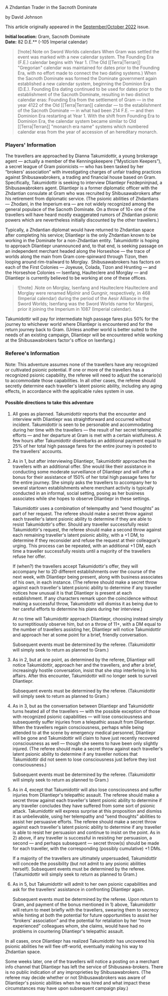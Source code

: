A Zhdantian Trader in the Sacnoth Dominate

by David Johnson

This article originally appeared in the [September/October 2022](https://www.freelancetraveller.com/magazine/2022-0910/index.html) issue.

**Initial location:** Gram, Sacnoth Dominate  
**Date:** 82 D.E.** (-105 Imperial calendar)

> [!note] Note on Sword Worlds calendars
> When Gram was settled the event was marked with a new calendar system. The Founding Era (F.E.) calendar begins with Year 1. (The Old [[Terra|Terran]] "Gregorian" calendar was maintained for dates prior to the Founding Era, with no effort made to connect the two dating systems.) When the Sacnoth Dominate was formed the Dominate government again established a new calendar system, beginning the Dominion Era (D.E.). Founding Era dating continued to be used for dates prior to the establishment of the Sacnoth Dominate, resulting in two distinct calendar eras: Founding Era from the settlement of Gram — in the year 4122 of the Old [[Terra|Terran]] calendar — to the establishment of the Sacnoth Dominate — in what had been 214 F.E. — and then Dominion Era restarting at Year 1. With the shift from Founding Era to Dominion Era, the calendar system became similar to Old [[Terra|Terran]] "monarch era name" systems which numbered calendar eras from the year of accession of an hereditary monarch. 

### Players' Information

The travellers are approached by Dianna Takumidottir, a young brokerage agent — actually a member of the Kenningskeepere (“Mysticism Keepers”), a secret league of Gram psionicists — who has been tasked by her “brokers' association” with investigating charges of unfair trading practices against Shibusawabrokers, a trading and financial house based on Gram. Specifically, Takumidottir is seeking to interview Dliantiepr Fezdepninjnad, a Shibusawabrokers agent. Dliantiepr is a former diplomatic officer with the Zhdantian consulate at Gram who was recruited by Shibusawabrokers after his retirement from diplomatic service. (The psionic abilities of Zhdantians — Zhodani, in the Imperium era — are not widely recognized among the general populace of the Sacnoth Dominate. On a throw of 10+ one of the travellers will have heard mostly exaggerated rumors of Zhdantian psionic powers which are nevertheless initially discounted by the other travellers.)

Typically, a Zhdantian diplomat would have returned to Zhdantian space after completing his service; Dliantiepr is the only Zhdantian known to be working in the Dominate for a non-Zhdantian entity. Takumidottir is hoping to approach Dliantiepr unannounced and, to that end, is seeking passage on an independent merchant headed along the Horseshoe — the trace of worlds along the main from Gram core-spinward through Tizon, then looping around rim-trailward to Morglay.   Shibusawabrokers has factors on each of the First Colonies — Joyeuse, Colada, Tizon and Hrunting — and the Horseshoe Colonies — Isenfang, Haulteclere and Morglay — and Dliantiepr is currently believed to be working at one of these offices.

> ![!note] .Note on Morglay, Isenfang and Haulteclere
> Haulteclere and Morglay were renamed Mjolnir and Gungnir, respectively, in 468 (Imperial calendar) during the period of the Aesir Alliance in the Sword Worlds; Isenfang was the Sword Worlds name for Margesi, prior it joining the Imperium in 1087 (Imperial calendar).

Takumidottir will pay for intermediate high passage fares plus 50% for the journey to whichever world where Dliantiepr is encountered and for the return journey back to Gram. (Unless another world is better suited to the needs of an existing campaign, Dliantiepr will be encountered while working at the Shibusawabrokers factor's office on Isenfang.)

### Referee's Information

Note: This adventure assumes none of the travellers have any recognized or cultivated psionic potential. If one or more of the travellers has a recognized psionic capability, the referee will need to adjust the scenario(s) to accommodate those capabilities. In all other cases, the referee should secretly determine each traveller's latent psionic ability, including any aging effects, in accordance with the applicable rules system in use.

#### Possible directions to take this adventure

1. All goes as planned. Takumidottir reports that the encounter and interview with Dliantiepr was straightforward and occurred without incident. Takumidottir is seen to be personable and accommodating during her time with the travellers — the result of her secret telempathic efforts — and her departure at Gram is met with a certain wistfulness. A few hours after Takumidottir disembarks an additional payment equal to 25% of her total high passage fares for the entire journey is posted to the travellers' accounts.
2. As in 1, but after interviewing Dliantiepr, Takumidottir approaches the travellers with an additional offer. She would like their assistance in conducting some moderate surveillance of Dliantiepr and will offer a bonus for their assistance of 150% of her total high passage fares for the entire journey. She simply asks the travellers to accompany her to several startown establishments where merchant activity is typically conducted in an informal, social setting, posing as her business associates while she hopes to observe Dliantiepr in these settings.
    
    Takumidottir uses a combination of telempathy and “send thoughts” as part of her request. The referee should make a secret throw against each traveller's latent psionic ability to determine if they are able to resist Takumidottir's offer. Should any traveller successfully resist Takumidottir's request, the referee should make a second throw against each remaining traveller's latent psionic ability, with a +1 DM, to determine if they reconsider and refuse the request at their colleague's urging. This process can be repeated, with an additional +1 DM, each time a traveller successfully resists until a majority of the travellers refuse her offer.
    
    If (when?) the travellers accept Takumidottir's offer, they will accompany her to 2D different establishments over the course of the next week, with Dliantiepr being present, along with business associates of his own, in each instance. (The referee should make a secret throw against each traveller's latent psionic ability to determine if any traveller notices how unusual it is that Dliantiepr is present at each establishment. If any characters remark upon the coincidence without making a successful throw, Takumidottir will dismiss it as being due to her careful efforts to determine his plans during her interview.)
    
    At no time will Takumidottir approach Dliantiepr, choosing instead simply to surreptitiously observe him, but on a throw of 11+, with a DM equal to the number of travellers assisting her, Dliantiepr will notice Takumidottir and approach her at some point for a brief, friendly conversation.
    
    Subsequent events must be determined by the referee. (Takumidottir will simply seek to return as planned to Gram.)
    
3. As in 2, but at one point, as determined by the referee, Dliantiepr will notice Takumidottir, approach her and the travellers, and after a brief, increasingly hostile conversation, insist that she stop interfering in his affairs. After this encounter, Takumidottir will no longer seek to surveil Dliantiepr.
    
    Subsequent events must be determined by the referee. (Takumidottir will simply seek to return as planned to Gram.)
    
4. As in 3, but as the conversation between Dliantiepr and Takumidottir turns heated all of the travellers — with the possible exception of those with recognized psionic capabilities — will lose consciousness and subsequently suffer injuries from a telepathic assault from Dliantiepr. When the travellers regain consciousness, perhaps while being attended to at the scene by emergency medical personnel, Dliantiepr will be gone and Takumidottir will claim to have just recently recovered consciousness as well — though she seems to have been only slightly injured. (The referee should make a secret throw against each traveller's latent psionic ability to determine if any traveller notices that Takumidottir did not seem to lose consciousness just before they lost consciousness.)
    
    Subsequent events must be determined by the referee. (Takumidottir will simply seek to return as planned to Gram.)
    
5. As in 4, except that Takumidottir will also lose consciousness and suffer injuries from Dliantiepr's telepathic assault. The referee should make a secret throw against each traveller's latent psionic ability to determine if any traveller concludes they have suffered from some sort of psionic attack. Takumidottir will express surprise at this proposition and dismiss it as unbelievable, using her telempathy and “send thoughts” abilities to assist her persuasive efforts. The referee should make a secret throw against each traveller's latent psionic ability to determine if any traveller is able to resist her persuasion and continue to insist on the point. As in 2) above, if any traveller is successful in resisting her persuasion, a second — and perhaps subsequent — secret throw(s) should be made for each traveller, with the corresponding (possibly cumulative) +1 DMs.
    
    If a majority of the travellers are ultimately unpersuaded, Takumidottir will concede the possibility (but not admit to any psionic abilities herself). Subsequent events must be determined by the referee. (Takumidottir will simply seek to return as planned to Gram.)
    
6. As in 5, but Takumidottir will admit to her own psionic capabilities and ask for the travellers' assistance in confronting Dliantiepr again.
    
    Subsequent events must be determined by the referee. Upon return to Gram, and payment of the bonus mentioned in 1) above, Takumidottir will return to meet briefly with the travellers, swearing them to secrecy while hinting at both the potential for future opportunities to assist her “brokers' association” and the potential for retaliation by her “more experienced” colleagues whom, she claims, would have had no problems in countering Dliantiepr's telepathic assault.
    

In all cases, once Dliantiepr has realized Takumidottir has uncovered his psionic abilities he will flee off-world, eventually making his way to Zhdantian space.

Some weeks later, one of the travellers will notice a posting on a merchant info channel that Dliantiepr has left the service of Shibusawa-brokers. There is no public indication of any improprieties by Shibusawabrokers. (The referee may decide whether or not Shibusawabrokers was aware of Dliantiepr's psionic abilities when he was hired and what impact these circumstances may have upon subsequent campaign play.)